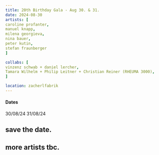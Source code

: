 ```yaml
---
title: 20th Birthday Gala - Aug 30. & 31.
date: 2024-08-30
artists: [
caroline profanter,
manuel knapp,
milena georgieva,
nina bauer,
peter kutin,
stefan fraunberger
]

collabs: [
vinzenz schwab + daniel lercher,
Tamara Wilhelm + Philip Leitner + Christian Reiner (RHEUMA 3000),
]

location: zacherlfabrik
---
```

#### Dates
30/08/24
31/08/24

## save the date.
## more artists tbc.

